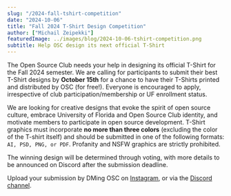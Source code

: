 ```yaml
---
slug: "/2024-fall-tshirt-competition"
date: "2024-10-06"
title: "Fall 2024 T-Shirt Design Competition"
author: ["Michail Zeipekki"]
featuredImage: ../images/blog/2024-10-06-tshirt-competition.png
subtitle: Help OSC design its next official T-Shirt
---
```


The Open Source Club needs your help in designing its official T-Shirt for the Fall 2024 semester. We are calling for participants to submit their best T-Shirt designs by **October 15th** for a chance to have their T-Shirts printed and distributed by OSC (for free!). Everyone is encouraged to apply, irrespective of club participation/membership or UF enrollment status.

We are looking for creative designs that evoke the spirit of open source culture, embrace University of Florida and Open Source Club identity, and motivate members to participate in open source development. T-Shirt graphics must incorporate **no more than three colors** (excluding the color of the T-shirt itself) and should be submitted in one of the following formats: `AI, PSD, PNG, or PDF`. Profanity and NSFW graphics are strictly prohibited.

The winning design will be determined through voting, with more details to be announced on Discord after the submission deadline.

Upload your submission by DMing OSC on [Instagram](https://www.instagram.com/uf_osc/), or via the [Discord channel](https://discord.gg/Gsxej6u).
